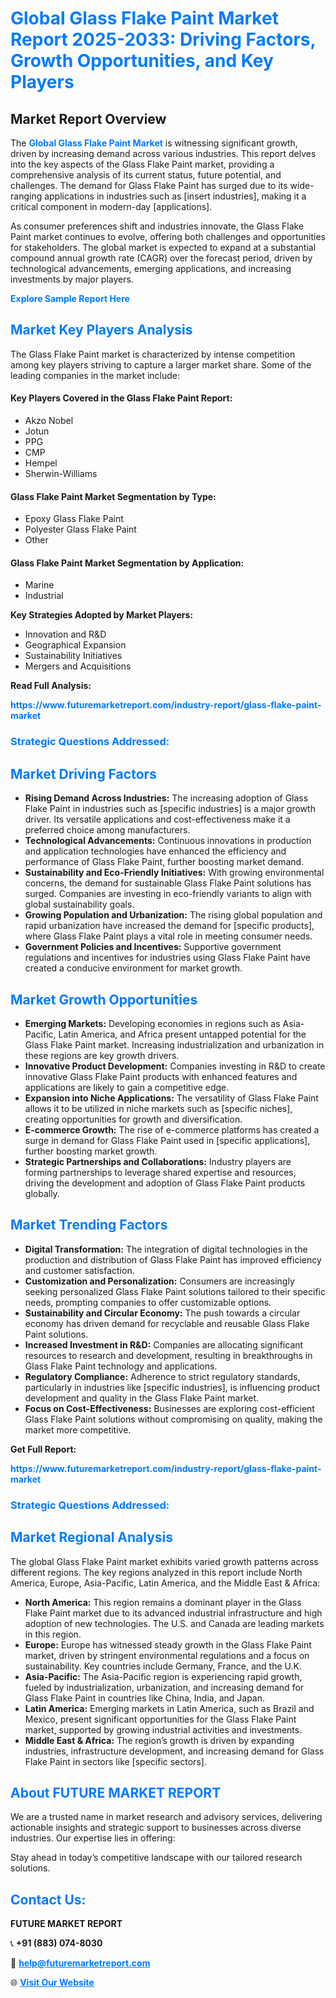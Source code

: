 <h1 style="color: #007BFF;">Global Glass Flake Paint Market Report 2025-2033: Driving Factors, Growth Opportunities, and Key Players</h1>

<section id="overview">
<h2>Market Report Overview</h2>
<p>The <a href="https://www.futuremarketreport.com/industry-report/glass-flake-paint-market" style="color: #007BFF; text-decoration: none;"><strong>Global Glass Flake Paint Market</strong></a> is witnessing significant growth, driven by increasing demand across various industries. This report delves into the key aspects of the Glass Flake Paint market, providing a comprehensive analysis of its current status, future potential, and challenges. The demand for Glass Flake Paint has surged due to its wide-ranging applications in industries such as [insert industries], making it a critical component in modern-day [applications].</p>
<p>As consumer preferences shift and industries innovate, the Glass Flake Paint market continues to evolve, offering both challenges and opportunities for stakeholders. The global market is expected to expand at a substantial compound annual growth rate (CAGR) over the forecast period, driven by technological advancements, emerging applications, and increasing investments by major players.</p>
</section>

<section id="overview">
<p><a href="https://www.futuremarketreport.com/request-sample/reportId=83166" style="color: #007BFF; text-decoration: none;"><strong>Explore Sample Report Here</strong></a></p>
</section>

<section id="key-players">
<h2 style="color: #007BFF;">Market Key Players Analysis</h2>
<p>The Glass Flake Paint market is characterized by intense competition among key players striving to capture a larger market share. Some of the leading companies in the market include:</p>
<h4>Key Players Covered in the Glass Flake Paint Report:</h4>
<ul><li>Akzo Nobel</li><li>Jotun</li><li>PPG</li><li>CMP</li><li>Hempel</li><li>Sherwin-Williams</li></ul>
<h4>Glass Flake Paint Market Segmentation by Type:</h4>
<ul><li>Epoxy Glass Flake Paint</li><li>Polyester Glass Flake Paint</li><li>Other</li></ul>

<h4>Glass Flake Paint Market Segmentation by Application:</h4>
<ul><li>Marine</li><li>Industrial</li></ul>
<p><strong>Key Strategies Adopted by Market Players:</strong></p>
<ul>
<li>Innovation and R&D</li>
<li>Geographical Expansion</li>
<li>Sustainability Initiatives</li>
<li>Mergers and Acquisitions</li>
</ul>
</section>

<section>
<p><strong>Read Full Analysis: </strong></p><a href="https://www.futuremarketreport.com/industry-report/glass-flake-paint-market" style="color: #007BFF; text-decoration: none;"><strong>https://www.futuremarketreport.com/industry-report/glass-flake-paint-market</strong></a>
<h3 style="color: #007BFF;">Strategic Questions Addressed:</h3>
</section>

<section id="driving-factors">
<h2 style="color: #007BFF;">Market Driving Factors</h2>
<ul>
<li><strong>Rising Demand Across Industries:</strong> The increasing adoption of Glass Flake Paint in industries such as [specific industries] is a major growth driver. Its versatile applications and cost-effectiveness make it a preferred choice among manufacturers.</li>
<li><strong>Technological Advancements:</strong> Continuous innovations in production and application technologies have enhanced the efficiency and performance of Glass Flake Paint, further boosting market demand.</li>
<li><strong>Sustainability and Eco-Friendly Initiatives:</strong> With growing environmental concerns, the demand for sustainable Glass Flake Paint solutions has surged. Companies are investing in eco-friendly variants to align with global sustainability goals.</li>
<li><strong>Growing Population and Urbanization:</strong> The rising global population and rapid urbanization have increased the demand for [specific products], where Glass Flake Paint plays a vital role in meeting consumer needs.</li>
<li><strong>Government Policies and Incentives:</strong> Supportive government regulations and incentives for industries using Glass Flake Paint have created a conducive environment for market growth.</li>
</ul>
</section>

<section id="growth-opportunities">
<h2 style="color: #007BFF;">Market Growth Opportunities</h2>
<ul>
<li><strong>Emerging Markets:</strong> Developing economies in regions such as Asia-Pacific, Latin America, and Africa present untapped potential for the Glass Flake Paint market. Increasing industrialization and urbanization in these regions are key growth drivers.</li>
<li><strong>Innovative Product Development:</strong> Companies investing in R&D to create innovative Glass Flake Paint products with enhanced features and applications are likely to gain a competitive edge.</li>
<li><strong>Expansion into Niche Applications:</strong> The versatility of Glass Flake Paint allows it to be utilized in niche markets such as [specific niches], creating opportunities for growth and diversification.</li>
<li><strong>E-commerce Growth:</strong> The rise of e-commerce platforms has created a surge in demand for Glass Flake Paint used in [specific applications], further boosting market growth.</li>
<li><strong>Strategic Partnerships and Collaborations:</strong> Industry players are forming partnerships to leverage shared expertise and resources, driving the development and adoption of Glass Flake Paint products globally.</li>
</ul>
</section>

<section id="trending-factors">
<h2 style="color: #007BFF;">Market Trending Factors</h2>
<ul>
<li><strong>Digital Transformation:</strong> The integration of digital technologies in the production and distribution of Glass Flake Paint has improved efficiency and customer satisfaction.</li>
<li><strong>Customization and Personalization:</strong> Consumers are increasingly seeking personalized Glass Flake Paint solutions tailored to their specific needs, prompting companies to offer customizable options.</li>
<li><strong>Sustainability and Circular Economy:</strong> The push towards a circular economy has driven demand for recyclable and reusable Glass Flake Paint solutions.</li>
<li><strong>Increased Investment in R&D:</strong> Companies are allocating significant resources to research and development, resulting in breakthroughs in Glass Flake Paint technology and applications.</li>
<li><strong>Regulatory Compliance:</strong> Adherence to strict regulatory standards, particularly in industries like [specific industries], is influencing product development and quality in the Glass Flake Paint market.</li>
<li><strong>Focus on Cost-Effectiveness:</strong> Businesses are exploring cost-efficient Glass Flake Paint solutions without compromising on quality, making the market more competitive.</li>
</ul>
</section>

<section>
<p><strong>Get Full Report: </strong></p><a href="https://www.futuremarketreport.com/industry-report/glass-flake-paint-market" style="color: #007BFF; text-decoration: none;"><strong>https://www.futuremarketreport.com/industry-report/glass-flake-paint-market</strong></a>
<h3 style="color: #007BFF;">Strategic Questions Addressed:</h3>
</section>


<section id="regional-analysis">
<h2 style="color: #007BFF;">Market Regional Analysis</h2>
<p>The global Glass Flake Paint market exhibits varied growth patterns across different regions. The key regions analyzed in this report include North America, Europe, Asia-Pacific, Latin America, and the Middle East & Africa:</p>
<ul>
<li><strong>North America:</strong> This region remains a dominant player in the Glass Flake Paint market due to its advanced industrial infrastructure and high adoption of new technologies. The U.S. and Canada are leading markets in this region.</li>
<li><strong>Europe:</strong> Europe has witnessed steady growth in the Glass Flake Paint market, driven by stringent environmental regulations and a focus on sustainability. Key countries include Germany, France, and the U.K.</li>
<li><strong>Asia-Pacific:</strong> The Asia-Pacific region is experiencing rapid growth, fueled by industrialization, urbanization, and increasing demand for Glass Flake Paint in countries like China, India, and Japan.</li>
<li><strong>Latin America:</strong> Emerging markets in Latin America, such as Brazil and Mexico, present significant opportunities for the Glass Flake Paint market, supported by growing industrial activities and investments.</li>
<li><strong>Middle East & Africa:</strong> The region’s growth is driven by expanding industries, infrastructure development, and increasing demand for Glass Flake Paint in sectors like [specific sectors].</li>
</ul>
</section>

<footer>
<h2 style="color: #007BFF;">About FUTURE MARKET REPORT</h2>
<p>We are a trusted name in market research and advisory services, delivering actionable insights and strategic support to businesses across diverse industries. Our expertise lies in offering:</p>

<p>Stay ahead in today’s competitive landscape with our tailored research solutions.</p>

<h2 style="color: #007BFF;">Contact Us:</h2>
<p><strong>FUTURE MARKET REPORT</strong></p>
<p>📞 <strong>+91 (883) 074-8030</strong></p>
<p>📧 <strong><a href="mailto:help@futuremarketreport.com" style="color: #007BFF;">help@futuremarketreport.com</a></strong></p>
<p>🌐 <strong><a href="https://www.futuremarketreport.com/" style="color: #007BFF;">Visit Our Website</a></strong></p>
</footer>